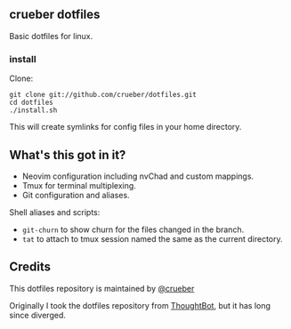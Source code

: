 ## crueber dotfiles

Basic dotfiles for linux.

### install

Clone:

    git clone git://github.com/crueber/dotfiles.git
    cd dotfiles
    ./install.sh

This will create symlinks for config files in your home directory. 

## What's this got in it?

* Neovim configuration including nvChad and custom mappings.
* Tmux for terminal multiplexing.
* Git configuration and aliases.

Shell aliases and scripts:

* `git-churn` to show churn for the files changed in the branch.
* `tat` to attach to tmux session named the same as the current directory.

Credits
-------

This dotfiles repository is maintained by [@crueber](http://www.twitter.com/crueber)

Originally I took the dotfiles repository from [ThoughtBot](https://github.com/thoughtbot/dotfiles), but it has long since diverged.

